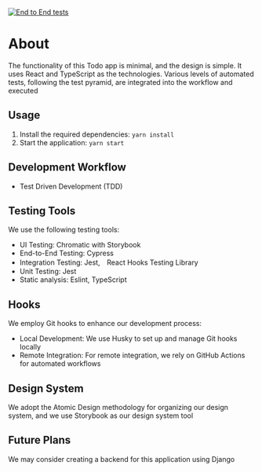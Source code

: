 [![End to End tests](https://github.com/ryosuke1256/Todo/actions/workflows/e2e.yml/badge.svg?branch=main)](https://github.com/ryosuke1256/Todo/actions/workflows/e2e.yml)

# About

The functionality of this Todo app is minimal, and the design is simple. It uses React and TypeScript as the technologies. Various levels of automated tests, following the test pyramid, are integrated into the workflow and executed

## Usage

1. Install the required dependencies: `yarn install`
2. Start the application: `yarn start`

## Development Workflow

- Test Driven Development (TDD)

## Testing Tools

We use the following testing tools:

- UI Testing: Chromatic with Storybook
- End-to-End Testing: Cypress
- Integration Testing: Jest,　React Hooks Testing Library
- Unit Testing: Jest
- Static analysis: Eslint, TypeScript

## Hooks

We employ Git hooks to enhance our development process:

- Local Development: We use Husky to set up and manage Git hooks locally
- Remote Integration: For remote integration, we rely on GitHub Actions for automated workflows

## Design System

We adopt the Atomic Design methodology for organizing our design system, and we use Storybook as our design system tool

## Future Plans

We may consider creating a backend for this application using Django
